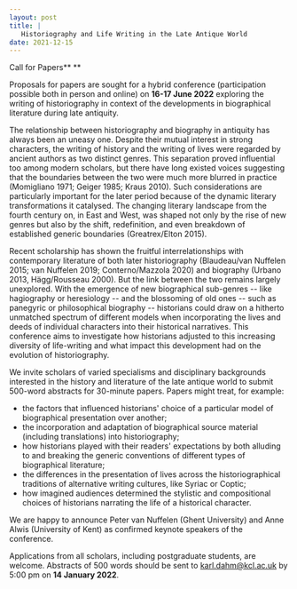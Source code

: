 ```yaml
---
layout: post
title: |
   Historiography and Life Writing in the Late Antique World
date: 2021-12-15
---
```


Call for Papers**
**


Proposals for papers are sought for a hybrid conference
(participation possible both in person and online) on **16-17 June
2022** exploring the writing of historiography in context of the
developments in biographical literature during late
antiquity.

The relationship between historiography and
biography in antiquity has always been an uneasy one. Despite their
mutual interest in strong characters, the writing of history and the
writing of lives were regarded by ancient authors as two distinct
genres. This separation proved influential too among modern scholars,
but there have long existed voices suggesting that the boundaries
between the two were much more blurred in practice (Momigliano 1971;
Geiger 1985; Kraus 2010). Such considerations are particularly important
for the later period because of the dynamic literary transformations it
catalysed. The changing literary landscape from the fourth century on,
in East and West, was shaped not only by the rise of new genres but also
by the shift, redefinition, and even breakdown of established generic
boundaries (Greatrex/Elton 2015).

Recent scholarship has
shown the fruitful interrelationships with contemporary literature of
both later historiography (Blaudeau/van Nuffelen 2015; van Nuffelen
2019; Conterno/Mazzola 2020) and biography (Urbano 2013, Hägg/Rousseau
2000). But the link between the two remains largely unexplored. With the
emergence of new biographical sub-genres -- like hagiography or
heresiology -- and the blossoming of old ones -- such as panegyric or
philosophical biography -- historians could draw on a hitherto unmatched
spectrum of different models when incorporating the lives and deeds of
individual characters into their historical narratives. This conference
aims to investigate how historians adjusted to this increasing diversity
of life-writing and what impact this development had on the evolution of
historiography.

We invite scholars of varied specialisms and
disciplinary backgrounds interested in the history and literature of the
late antique world to submit 500-word abstracts for 30-minute papers.
Papers might treat, for example:


-   the factors that influenced historians' choice of a particular model
    of biographical presentation over another;
-   the incorporation and adaptation of biographical source material
    (including translations) into historiography;
-   how historians played with their readers' expectations by both
    alluding to and breaking the generic conventions of different types
    of biographical literature;
-   the differences in the presentation of lives across the
    historiographical traditions of alternative writing cultures, like
    Syriac or Coptic;
-   how imagined audiences determined the stylistic and compositional
    choices of historians narrating the life of a historical character.


We are happy to announce Peter van Nuffelen (Ghent University) and
Anne Alwis (University of Kent) as confirmed keynote speakers of the
conference.

Applications from all scholars, including
postgraduate students, are welcome. Abstracts of 500 words should be
sent to
[karl.dahm@kcl.ac.uk](mailto:karl.dahm@kcl.ac.uk) by
5:00 pm on **14 January 2022**.
